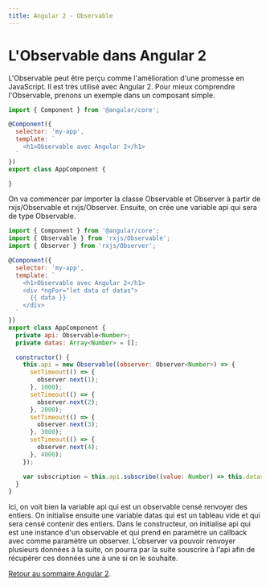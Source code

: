 ```yaml
---
title: Angular 2 - Observable
---
```


# L'Observable dans Angular 2

L'Observable peut être perçu comme l'amélioration d'une promesse en JavaScript. Il est très utilisé avec Angular 2. Pour mieux comprendre l'Observable, prenons un exemple dans un composant simple.

```js
import { Component } from '@angular/core';

@Component({
  selector: 'my-app',
  template: `
    <h1>Observable avec Angular 2</h1>
  `
})
export class AppComponent {

}
```

On va commencer par importer la classe Observable et Observer à partir de rxjs/Observable et rxjs/Observer. Ensuite, on crée une variable api qui sera de type Observable.

```js
import { Component } from '@angular/core';
import { Observable } from 'rxjs/Observable';
import { Observer } from 'rxjs/Observer';

@Component({
  selector: 'my-app',
  template: `
    <h1>Observable avec Angular 2</h1>
    <div *ngFor="let data of datas">
      {{ data }}
    </div>
  `
})
export class AppComponent {
  private api: Observable<Number>;
  private datas: Array<Number> = [];

  constructor() {
    this.api = new Observable((observer: Observer<Number>) => {
      setTimeout(() => {
        observer.next(1);
      }, 1000);
      setTimeout(() => {
        observer.next(2);
      }, 2000);
      setTimeout(() => {
        observer.next(3);
      }, 3000);
      setTimeout(() => {
        observer.next(4);
      }, 4000);
    });

    var subscription = this.api.subscribe((value: Number) => this.datas.push(value));
  }
}
```

Ici, on voit bien la variable api qui est un observable censé renvoyer des entiers. On initialise ensuite une variable datas qui est un tableau vide et qui sera censé contenir des entiers. Dans le constructeur, on initialise api qui est une instance d'un observable et qui prend en paramètre un callback avec comme paramètre un observer. L'observer va pouvoir renvoyer plusieurs données à la suite, on pourra par la suite souscrire à l'api afin de récupérer ces données une à une si on le souhaite.

[Retour au sommaire Angular 2](../angular2).
